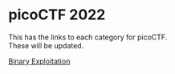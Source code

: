 # picoCTF 2022

This has the links to each category for picoCTF.  
These will be updated.

[Binary Exploitation](Binary%20Exploitation)
